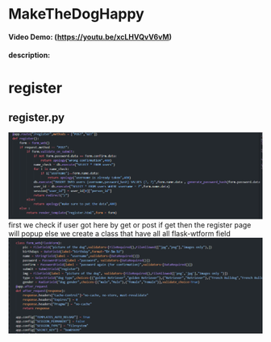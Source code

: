 # MakeTheDogHappy
#### Video Demo: (https://youtu.be/xcLHVQvV6vM)
#### description:

# register
## register.py
 ![photo](https://github.com/nightstalker5699/cs50-final-project/blob/04a0ad7b2e6f54e9b234ef3126407e0a58a70f11/readme%20images/register/Screenshot%202022-03-05%20195340.png)
 first we check if user got here by get or post 
 if get then the register page will popup 
 else we create a class that have all all flask-wtform field
 ![photo](https://github.com/nightstalker5699/cs50-final-project/blob/c2c345c57abe95552020e31024ed93ff99beb242/readme%20images/first.png)
